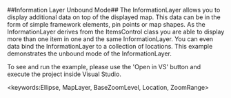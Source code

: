 ##Information Layer Unbound Mode##
The InformationLayer allows you to display additional data on top of the displayed map. This data can be in the form of simple framework elements, pin points or map shapes. As the InformationLayer derives from the ItemsControl class you are able to display more than one item in one and the same InformationLayer. You can even data bind the InformationLayer to a collection of locations. This example demonstrates the unbound mode of the InformationLayer.

To see and run the example, please use the 'Open in VS' button and execute the project inside Visual Studio.

<keywords:Ellipse, MapLayer, BaseZoomLevel, Location, ZoomRange>